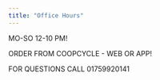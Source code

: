 ```yaml
---
title: "Office Hours"
---
```


MO-SO 12-10 PM!

ORDER FROM COOPCYCLE - WEB OR APP!

FOR QUESTIONS CALL 01759920141